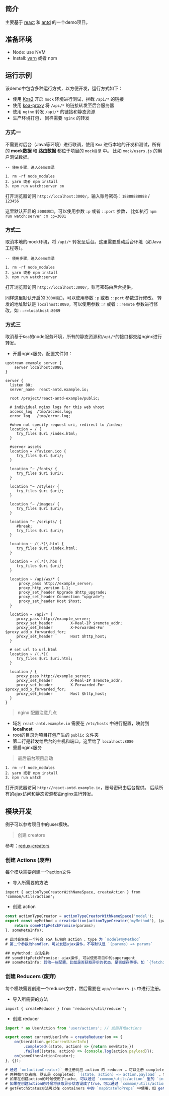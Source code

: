 ## 简介
主要基于 [react](https://github.com/facebook/react) 和 [antd](https://github.com/ant-design/ant-design) 的一个demo项目。

## 准备环境
- Node: use NVM
- Install: [yarn](https://github.com/yarnpkg) 或者 npm

## 运行示例
该demo中包含多种运行方式，以方便开发，运行方式如下：

- 使用 [Koa2](https://github.com/koajs/koa) 开启 `mock` 环境进行测试，拦截 `/api/*` 的链接
- 使用 [koa-proxy](https://github.com/popomore/koa-proxy) 将 `/api/*` 的链接转发至后台服务器
- 使用 `nginx` 转发 `/api/*` 的链接和静态资源
- 生产环境打包， 同样需要 `nginx` 的转发

### 方式一
不需要对后台（Java等环境）进行联调，使用 `Koa` 进行本地的开发和测试，所有的 **mock数据** 和 **路由数据** 都位于项目的 `mock目录` 中。 比如 `mock/users.js` 的用户测试数据。

```
-- 使用步骤，进入demo目录

1. rm -rf node_modules
2. yarn 或者 npm install
3. npm run watch:server :m
```

打开浏览器访问 `http://localhost:3000/`，输入账号密码：`18888888888` / `123456`

这里默认开启的 `3000端口`，可以使用参数 `:p` 或者 `::port` 参数， 比如执行 `npm run watch:server :m :p=3001`

### 方式二
取消本地的mock环境，将 `/api/*` 转发至后台。这里需要启动后台环境（如Java工程等）。

```
-- 使用步骤，进入demo目录

1. rm -rf node_modules
2. yarn 或者 npm install
3. npm run watch:server
```

打开浏览器访问 `http://localhost:3000/`，账号密码由后台提供。

同样这里默认开启的 `3000端口`，可以使用参数 `:p` 或者 `::port` 参数进行修改。
转发的地址默认是 `localhost:8080`，可以使用参数 `:r` 或者 `::remote` 参数进行修改，如 `::r=localhost:8089`

### 方式三
取消基于`Koa`的node服务环境，所有的静态资源和`/api/*`的接口都交给nginx进行转发。

* 开启nginx服务，配置文件如：

```
upstream example_server {
    server localhost:8080;
}

server {
  listen 80;
  server_name  react-antd.example.io;

  root /project/react-antd-example/public;

  # individual nginx logs for this web vhost
  access_log  /tmp/access.log;
  error_log   /tmp/error.log;

  #when not specify request uri, redirect to /index;
  location = / {
     try_files $uri /index.html;
  }

  #server assets
  location = /favicon.ico {
     try_files $uri $uri/;
  }

  location ^~ /fonts/ {
     try_files $uri $uri/;
  }

  location ^~ /styles/ {
     try_files $uri $uri/;
  }

  location ^~ /images/ {
     try_files $uri $uri/;
  }

  location ^~ /scripts/ {
     #break;
     try_files $uri $uri/;
  }

  location ~ /(.*)\.html {
     try_files $uri /index.html;
  }

  location ~ /(.*)\.hbs {
     try_files $uri $uri/;
  }

  location ~ /api/ws/* {
      proxy_pass http://example_server;
      proxy_http_version 1.1;
      proxy_set_header Upgrade $http_upgrade;
      proxy_set_header Connection "upgrade";
      proxy_set_header Host $host;
  }

  location ~ /api/* {
     proxy_pass http://example_server;
     proxy_set_header        X-Real-IP $remote_addr;
     proxy_set_header        X-Forwarded-For $proxy_add_x_forwarded_for;
     proxy_set_header        Host $http_host;
  }

  # set url to url.html
  location ~ /(.*){
     try_files $uri $uri.html;
  }

  location / {
     proxy_pass http://example_server;
     proxy_set_header        X-Real-IP $remote_addr;
     proxy_set_header        X-Forwarded-For $proxy_add_x_forwarded_for;
     proxy_set_header        Host $http_host;
  }
}
```

> nginx 配置注意几点

* 域名 `react-antd.example.io` 需要在 `/etc/hosts` 中进行配置，映射到 **localhost**
* root的目录为项目打包产生的 `public` 文件夹
* 第二行是转发给后台的主机和端口，这里给了 `localhost:8080`
* 重启nginx服务


> 最后前台项目启动

```
1. rm -rf node_modules
2. yarn 或者 npm install
3. npm run watch
```

打开浏览器访问 `http://react-antd.example.io`，账号密码由后台提供。
后续所有的ajax访问和静态资源都由nginx进行转发。

## 模块开发
例子可以参考项目中的user模块。

> 创建 creators

参考：[redux-creators](https://github.com/IceMimosa/redux-creator)

### 创建 Actions (废弃)
每个模块需要创建一个action文件

* 导入所需要的方法

```
import { actionTypeCreatorWithNameSpace, createAction } from 'common/utils/action';
```

* 创建 action

```js
const actionTypeCreator = actionTypeCreatorWithNameSpace('model');
export const myMethod = createAction(actionTypeCreator('myMethod'), (params) => {
	return someHttpFetchPromise(params);
}, someMetaInfo);

# 此时会生成一个符合 FSA 标准的 action ，type 为 `model#myMethod`
# 第二个参数为handler，可以发起ajax操作，不写默认是 `(params) => params`

## myMethod: 方法名称
## someHttpFetchPromise: ajax操作, 可以使用项目中的superagent
## someMetaInfo: 其他一些配置，比如是否获取异步的状态，是否缓存等等。如 `{fetch: {processing: true}`
```

### 创建 Reducers (废弃)
每个模块需要创建一个reducer文件，然后需要在 `app/reducers.js` 中进行注册。

* 导入所需要的方法

```
import { createReducer } from 'reducers/util/reducer';
```

* 创建 reducer

```js
import * as UserAction from 'user/actions'; // 或则其他actions

export const currentUserInfo = createReducer(on => {
	on(UserAction.getCurrentUserInfo)
		.completed((state, action) => {return newState;})
	 	.failed((state, action) => {console.log(action.payload)});
	on(someOtherActionCreator);
}, {});

# 通过 `on(actionCreator)` 来注册对应 action 的 reducer 。可以注册 completed 和 failed 两种方法
# 两种都可以省略，默认是 completed: `(state, action) => action.payload` ，failed: `(state, action) => console.log(action.payload)`
# 如果在创建action的时候使用了cache, 可以通过 `common/utils/action` 里的 `invalidateCache` 方法来手动失效 cache
# 如果在创建action的时候将获取异步状态设成了true，可以通过 `common/utils/action` 里的 `getFetchStatus` 来获取当前action方法的处理状态。
# getFetchStatus方法可以在 containers 中的 `mapStateToProps` 中使用，如 getFetchStatus(state, UserAction.getCurrentUserInfo)
```


